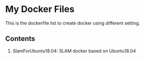 # My Docker Files
This is the dockerfile list to create docker using different setting.

## Contents
1. SlamForUbuntu18.04: SLAM docker based on Ubuntu18.04